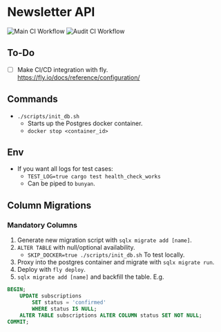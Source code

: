 # Newsletter API

![Main CI Workflow](https://github.com/EvanJP/newsletter/actions/workflows/main.yml/badge.svg)
![Audit CI Workflow](https://github.com/EvanJP/newsletter/actions/workflows/audit.yml/badge.svg)

## To-Do
- [ ] Make CI/CD integration with fly. https://fly.io/docs/reference/configuration/


## Commands
* `./scripts/init_db.sh`
    - Starts up the Postgres docker container.
    - `docker stop <container_id>`

## Env
- If you want all logs for test cases:
    - `TEST_LOG=true cargo test health_check_works`
    - Can be piped to `bunyan`. 

## Column Migrations

### Mandatory Columns
1. Generate new migration script with `sqlx migrate add [name]`.
2. `ALTER TABLE` with null/optional availability. 
    - `SKIP_DOCKER=true ./scripts/init_db.sh` To test locally.
3. Proxy into the postgres container and migrate with `sqlx migrate run`.
4. Deploy with `fly deploy`.
5. `sqlx migrate add [name]` and backfill the table. E.g.
```sql
BEGIN;
    UPDATE subscriptions
        SET status = 'confirmed'
        WHERE status IS NULL;
    ALTER TABLE subscriptions ALTER COLUMN status SET NOT NULL;
COMMIT;
```